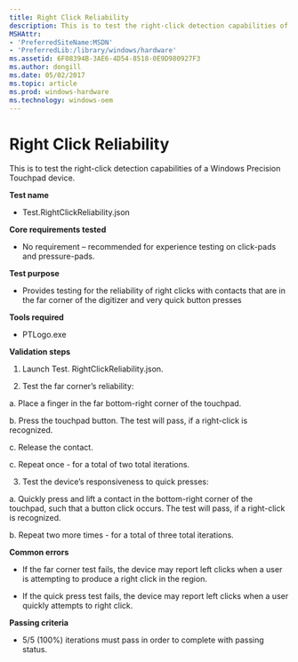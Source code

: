 ```yaml
---
title: Right Click Reliability
description: This is to test the right-click detection capabilities of a Windows Precision Touchpad device.
MSHAttr:
- 'PreferredSiteName:MSDN'
- 'PreferredLib:/library/windows/hardware'
ms.assetid: 6F08394B-3AE6-4D54-8518-0E9D980927F3
ms.author: dongill
ms.date: 05/02/2017
ms.topic: article
ms.prod: windows-hardware
ms.technology: windows-oem
---
```


# Right Click Reliability


This is to test the right-click detection capabilities of a Windows Precision Touchpad device.

**Test name**

-   Test.RightClickReliability.json

**Core requirements tested**

-   No requirement – recommended for experience testing on click-pads and pressure-pads.

**Test purpose**

-   Provides testing for the reliability of right clicks with contacts that are in the far corner of the digitizer and very quick button presses

**Tools required**

-   PTLogo.exe

**Validation steps**

1. Launch Test. RightClickReliability.json.

2. Test the far corner’s reliability:

a. Place a finger in the far bottom-right corner of the touchpad.

b. Press the touchpad button. The test will pass, if a right-click is recognized.

c. Release the contact.

c. Repeat once - for a total of two total iterations.

3. Test the device’s responsiveness to quick presses:

a. Quickly press and lift a contact in the bottom-right corner of the touchpad, such that a button click occurs. The test will pass, if a right-click is recognized.

b. Repeat two more times - for a total of three total iterations.

**Common errors**

-   If the far corner test fails, the device may report left clicks when a user is attempting to produce a right click in the region.

-   If the quick press test fails, the device may report left clicks when a user quickly attempts to right click.

**Passing criteria**

-   5/5 (100%) iterations must pass in order to complete with passing status.

 

 






